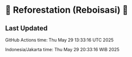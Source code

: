 
# 🌳 Reforestation (Reboisasi) 🌲

## Last Updated

GitHub Actions time: Thu May 29 13:33:16 UTC 2025

Indonesia/Jakarta time: Thu May 29 20:33:16 WIB 2025
